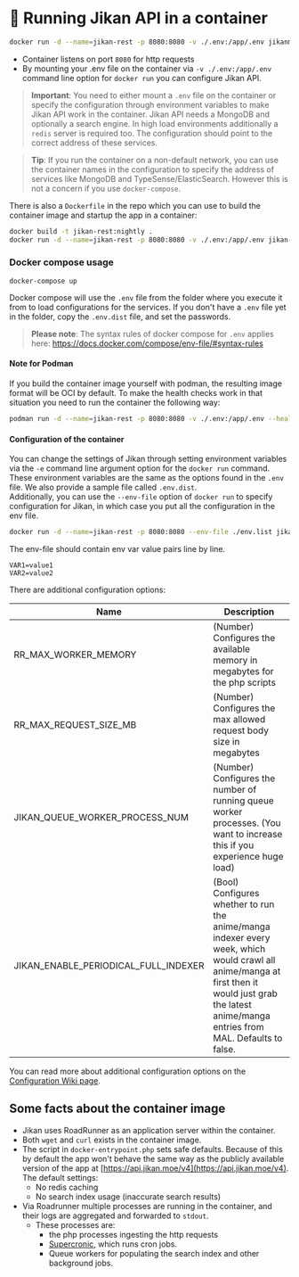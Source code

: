 # 🐳 Running Jikan API in a container

```bash
docker run -d --name=jikan-rest -p 8080:8080 -v ./.env:/app/.env jikanme/jikan-rest:latest
```
- Container listens on port `8080` for http requests
- By mounting your .env file on the container via `-v ./.env:/app/.env` command line option for `docker run` you can configure Jikan API.

> **Important**: You need to either mount a `.env` file on the container or specify the configuration through environment variables to make Jikan API work in the container. Jikan API needs a MongoDB and optionally a search engine. In high load environments additionally a `redis` server is required too. The configuration should point to the correct address of these services.

> **Tip**: If you run the container on a non-default network, you can use the container names in the configuration to specify the address of services like MongoDB and TypeSense/ElasticSearch. However this is not a concern if you use `docker-compose`.

There is also a `Dockerfile` in the repo which you can use to build the container image and startup the app in a container:
```bash
docker build -t jikan-rest:nightly .
docker run -d --name=jikan-rest -p 8080:8080 -v ./.env:/app/.env jikan-rest:nightly
```

### Docker compose usage

```
docker-compose up
```
Docker compose will use the `.env` file from the folder where you execute it from to load configurations for the services. If you don't have a `.env` file yet in the folder, copy the `.env.dist` file, and set the passwords.

> **Please note**: The syntax rules of docker compose for `.env` applies here: https://docs.docker.com/compose/env-file/#syntax-rules

#### Note for Podman

If you build the container image yourself with podman, the resulting image format will be OCI by default.
To make the health checks work in that situation you need to run the container the following way:
```bash
podman run -d --name=jikan-rest -p 8080:8080 -v ./.env:/app/.env --health-start-period=5s --health-cmd="curl --fail http://localhost:2114/health?plugin=http || exit 1" jikan-rest:nightly
```

#### Configuration of the container

You can change the settings of Jikan through setting environment variables via the `-e` command line argument option for the `docker run` command.
These environment variables are the same as the options found in the `.env` file. We also provide a sample file called `.env.dist`.      
Additionally, you can use the `--env-file` option of `docker run` to specify configuration for Jikan, in which case you put all the configuration in the env file.
```bash
docker run -d --name=jikan-rest -p 8080:8080 --env-file ./env.list jikanme/jikan-rest:latest
```
The env-file should contain env var value pairs line by line.
```
VAR1=value1
VAR2=value2
```
There are additional configuration options:

| Name                                 | Description                                                                                                                                                                                         |
|--------------------------------------|-----------------------------------------------------------------------------------------------------------------------------------------------------------------------------------------------------|
| RR_MAX_WORKER_MEMORY                 | (Number) Configures the available memory in megabytes for the php scripts                                                                                                                           |
| RR_MAX_REQUEST_SIZE_MB               | (Number) Configures the max allowed request body size in megabytes                                                                                                                                  |
 | JIKAN_QUEUE_WORKER_PROCESS_NUM       | (Number) Configures the number of running queue worker processes. (You want to increase this if you experience huge load)                                                                           |
 | JIKAN_ENABLE_PERIODICAL_FULL_INDEXER | (Bool) Configures whether to run the anime/manga indexer every week, which would crawl all anime/manga at first then it would just grab the latest anime/manga entries from MAL. Defaults to false. |

You can read more about additional configuration options on the [Configuration Wiki page](https://github.com/jikan-me/jikan-rest/wiki/Configuration).

## Some facts about the container image

- Jikan uses RoadRunner as an application server within the container.
- Both `wget` and `curl` exists in the container image.
- The script in `docker-entrypoint.php` sets safe defaults. Because of this by default the app won't behave the same way as the publicly available version of the app at [https://api.jikan.moe/v4](https://api.jikan.moe/v4). The default settings:
  - No redis caching
  - No search index usage (inaccurate search results)
- Via Roadrunner multiple processes are running in the container, and their logs are aggregated and forwarded to `stdout`.
  - These processes are:
    - the php processes ingesting the http requests
    - [Supercronic](https://github.com/aptible/supercronic), which runs cron jobs.
    - Queue workers for populating the search index and other background jobs.
